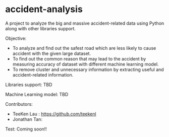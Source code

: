 # accident-analysis

A project to analyze the big and massive accident-related data using Python along with other libraries support.

Objective:
  - To analyze and find out the safest road which are less likely to cause accident with the given large dataset.
  - To find out the common reason that may lead to the accident by measuring accuracy of dataset with different machine learning 
    model.
  - To remove cluster and unnecessary information by extracting useful and accident-related information.

Libraries support:
  TBD
  
Machine Learning model: 
  TBD
  
Contributors: 
  - TeeKen Lau : https://github.com/teekenl
  - Jonathan Tan: 
  
Test: 
  Coming soon!!
 

 
